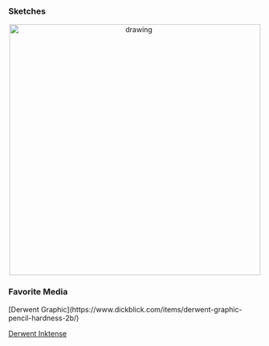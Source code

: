 <h3> Sketches </h3>

<p align="center">
<img src="https://paulxu.me/interests/painting/images/oppenheimer.jpeg" alt="drawing" width="500"/>
</p>

<h3> Favorite Media </h3>
[Derwent Graphic](https://www.dickblick.com/items/derwent-graphic-pencil-hardness-2b/)

[Derwent Inktense](https://www.dickblick.com/products/derwent-inktense-pencils/)